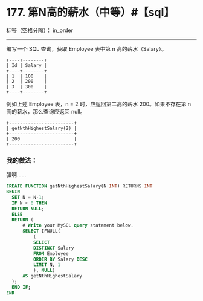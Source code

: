 ﻿# 177. 第N高的薪水（中等）#【sql】

标签（空格分隔）： in_order

---
编写一个 SQL 查询，获取 Employee 表中第 n 高的薪水（Salary）。

    +----+--------+
    | Id | Salary |
    +----+--------+
    | 1  | 100    |
    | 2  | 200    |
    | 3  | 300    |
    +----+--------+

例如上述 Employee 表，n = 2 时，应返回第二高的薪水 200。如果不存在第 n 高的薪水，那么查询应返回 null。

    +------------------------+
    | getNthHighestSalary(2) |
    +------------------------+
    | 200                    |
    +------------------------+

### 我的做法：  
强啊……
```sql
CREATE FUNCTION getNthHighestSalary(N INT) RETURNS INT
BEGIN
  SET N = N-1;
  IF N < 0 THEN
  RETURN NULL;
  ELSE
  RETURN (
      # Write your MySQL query statement below.
      SELECT IFNULL(
          (
          SELECT
          DISTINCT Salary
          FROM Employee
          ORDER BY Salary DESC
          LIMIT N, 1
          ), NULL)
      AS getNthHighestSalary
  );
  END IF;
END
```